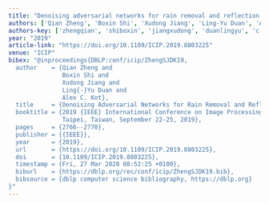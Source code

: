 ```yaml
---
title: "Denoising adversarial networks for rain removal and reflection removal"
authors: ['Qian Zheng', 'Boxin Shi', 'Xudong Jiang', 'Ling-Yu Duan', 'Alex C. Kot']
authors-key: ['zhengqian', 'shiboxin', 'jiangxudong', 'duanlingyu', 'c.alex']
year: "2019"
article-link: "https://doi.org/10.1109/ICIP.2019.8803225"
venue: "ICIP"
bibex: "@inproceedings{DBLP:conf/icip/ZhengSJDK19,
  author    = {Qian Zheng and
               Boxin Shi and
               Xudong Jiang and
               Ling{-}Yu Duan and
               Alex C. Kot},
  title     = {Denoising Adversarial Networks for Rain Removal and Reflection Removal},
  booktitle = {2019 {IEEE} International Conference on Image Processing, {ICIP} 2019,
               Taipei, Taiwan, September 22-25, 2019},
  pages     = {2766--2770},
  publisher = {{IEEE}},
  year      = {2019},
  url       = {https://doi.org/10.1109/ICIP.2019.8803225},
  doi       = {10.1109/ICIP.2019.8803225},
  timestamp = {Fri, 27 Mar 2020 08:52:25 +0100},
  biburl    = {https://dblp.org/rec/conf/icip/ZhengSJDK19.bib},
  bibsource = {dblp computer science bibliography, https://dblp.org}
}"
---
```

